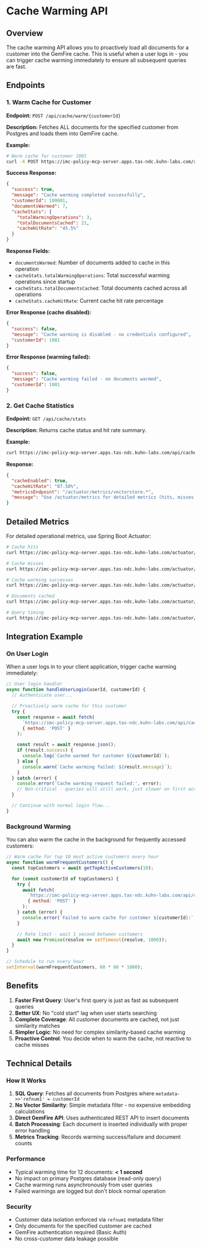 # Cache Warming API

## Overview

The cache warming API allows you to proactively load all documents for a customer into the GemFire cache. This is useful when a user logs in - you can trigger cache warming immediately to ensure all subsequent queries are fast.

## Endpoints

### 1. Warm Cache for Customer

**Endpoint:** `POST /api/cache/warm/{customerId}`

**Description:** Fetches ALL documents for the specified customer from Postgres and loads them into GemFire cache.

**Example:**
```bash
# Warm cache for customer 1001
curl -X POST https://imc-policy-mcp-server.apps.tas-ndc.kuhn-labs.com/api/cache/warm/1001
```

**Success Response:**
```json
{
  "success": true,
  "message": "Cache warming completed successfully",
  "customerId": 100001,
  "documentsWarmed": 7,
  "cacheStats": {
    "totalWarmingOperations": 3,
    "totalDocumentsCached": 21,
    "cacheHitRate": "45.5%"
  }
}
```

**Response Fields:**
- `documentsWarmed`: Number of documents added to cache in this operation
- `cacheStats.totalWarmingOperations`: Total successful warming operations since startup
- `cacheStats.totalDocumentsCached`: Total documents cached across all operations
- `cacheStats.cacheHitRate`: Current cache hit rate percentage

**Error Response (cache disabled):**
```json
{
  "success": false,
  "message": "Cache warming is disabled - no credentials configured",
  "customerId": 1001
}
```

**Error Response (warming failed):**
```json
{
  "success": false,
  "message": "Cache warming failed - no documents warmed",
  "customerId": 1001
}
```

### 2. Get Cache Statistics

**Endpoint:** `GET /api/cache/stats`

**Description:** Returns cache status and hit rate summary.

**Example:**
```bash
curl https://imc-policy-mcp-server.apps.tas-ndc.kuhn-labs.com/api/cache/stats
```

**Response:**
```json
{
  "cacheEnabled": true,
  "cacheHitRate": "87.50%",
  "metricsEndpoint": "/actuator/metrics/vectorstore.*",
  "message": "Use /actuator/metrics for detailed metrics (hits, misses, timing, etc.)"
}
```

## Detailed Metrics

For detailed operational metrics, use Spring Boot Actuator:

```bash
# Cache hits
curl https://imc-policy-mcp-server.apps.tas-ndc.kuhn-labs.com/actuator/metrics/vectorstore.cache.hits

# Cache misses
curl https://imc-policy-mcp-server.apps.tas-ndc.kuhn-labs.com/actuator/metrics/vectorstore.cache.misses

# Cache warming successes
curl https://imc-policy-mcp-server.apps.tas-ndc.kuhn-labs.com/actuator/metrics/vectorstore.cache.warming.success

# Documents cached
curl https://imc-policy-mcp-server.apps.tas-ndc.kuhn-labs.com/actuator/metrics/vectorstore.documents.cached

# Query timing
curl https://imc-policy-mcp-server.apps.tas-ndc.kuhn-labs.com/actuator/metrics/vectorstore.query.duration
```

## Integration Example

### On User Login

When a user logs in to your client application, trigger cache warming immediately:

```javascript
// User login handler
async function handleUserLogin(userId, customerId) {
  // Authenticate user...

  // Proactively warm cache for this customer
  try {
    const response = await fetch(
      `https://imc-policy-mcp-server.apps.tas-ndc.kuhn-labs.com/api/cache/warm/${customerId}`,
      { method: 'POST' }
    );

    const result = await response.json();
    if (result.success) {
      console.log(`Cache warmed for customer ${customerId}`);
    } else {
      console.warn(`Cache warming failed: ${result.message}`);
    }
  } catch (error) {
    console.error('Cache warming request failed:', error);
    // Non-critical - queries will still work, just slower on first access
  }

  // Continue with normal login flow...
}
```

### Background Warming

You can also warm the cache in the background for frequently accessed customers:

```javascript
// Warm cache for top 10 most active customers every hour
async function warmFrequentCustomers() {
  const topCustomers = await getTopActiveCustomers(10);

  for (const customerId of topCustomers) {
    try {
      await fetch(
        `https://imc-policy-mcp-server.apps.tas-ndc.kuhn-labs.com/api/cache/warm/${customerId}`,
        { method: 'POST' }
      );
    } catch (error) {
      console.error(`Failed to warm cache for customer ${customerId}:`, error);
    }

    // Rate limit - wait 1 second between customers
    await new Promise(resolve => setTimeout(resolve, 1000));
  }
}

// Schedule to run every hour
setInterval(warmFrequentCustomers, 60 * 60 * 1000);
```

## Benefits

1. **Faster First Query**: User's first query is just as fast as subsequent queries
2. **Better UX**: No "cold start" lag when user starts searching
3. **Complete Coverage**: All customer documents are cached, not just similarity matches
4. **Simpler Logic**: No need for complex similarity-based cache warming
5. **Proactive Control**: You decide when to warm the cache, not reactive to cache misses

## Technical Details

### How It Works

1. **SQL Query**: Fetches all documents from Postgres where `metadata->>'refnum1' = customerId`
2. **No Vector Similarity**: Simple metadata filter - no expensive embedding calculations
3. **Direct GemFire API**: Uses authenticated REST API to insert documents
4. **Batch Processing**: Each document is inserted individually with proper error handling
5. **Metrics Tracking**: Records warming success/failure and document counts

### Performance

- Typical warming time for 12 documents: **< 1 second**
- No impact on primary Postgres database (read-only query)
- Cache warming runs asynchronously from user queries
- Failed warmings are logged but don't block normal operation

### Security

- Customer data isolation enforced via `refnum1` metadata filter
- Only documents for the specified customer are cached
- GemFire authentication required (Basic Auth)
- No cross-customer data leakage possible
